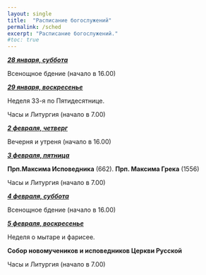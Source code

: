 ```yaml
---
layout: single
title:  "Расписание богослужений"
permalink: /sched
excerpt: "Расписание богослужений."
#toc: true
---
```


**_<span style="text-decoration:underline;">28 января, суббота</span>_**

Всенощное бдение (начало в 16.00)

**_<span style="text-decoration:underline;">29 января, воскресенье</span>_**

Неделя 33-я по Пятидесятнице.

Часы и Литургия (начало в 7.00)

**_<span style="text-decoration:underline;">2 февраля, четверг</span>_**

Вечерня и утреня (начало в 16.00)

**_<span style="text-decoration:underline;">3 февраля, пятница</span>_**

**Прп.Максима Исповедника** (662). **Прп. Максима Грека** (1556)

Часы и Литургия (начало в 7.00)

 

**_<span style="text-decoration:underline;">4 февраля, суббота</span>_**

Всенощное бдение (начало в 16.00)

**_<span style="text-decoration:underline;">5 февраля, воскресенье</span>_**

Неделя о мытаре и фарисее.

**Собор новомучеников и исповедников Церкви Русской**

Часы и Литургия (начало в 7.00)
